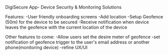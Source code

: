 DigiSecure App-
Device Security & Monitoring Solutions

Features:
-User friendly onboarding screens
-Add location 
-Setup Geofence (50m) for the device to be secured
-Receive notification when device leaves the geofence with the current location of the device

Other features to come:
-Allow users set the desire meter of geofence
-set notification of geofence trigger to the user's email address or another phone(monitoring device)
-refine UX/UI

